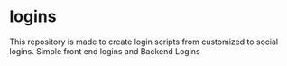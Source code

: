 # logins
This repository is made to create login scripts from customized to social logins. Simple front end logins and Backend Logins
